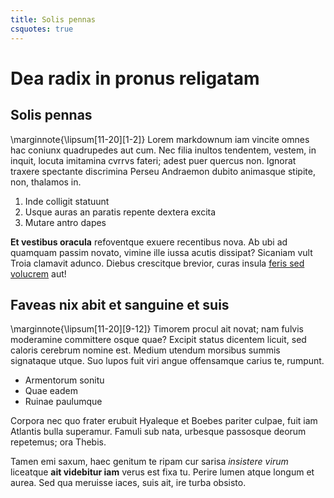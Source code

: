```yaml
---
title: Solis pennas
csquotes: true
---
```


# Dea radix in pronus religatam

## Solis pennas
\marginnote{\lipsum[11-20][1-2]}
Lorem markdownum iam vincite omnes hac coniunx quadrupedes aut cum. Nec filia
inultos tendentem, vestem, in inquit, locuta imitamina cvrrvs fateri; adest puer
quercus non. Ignorat traxere spectante discrimina Perseu Andraemon dubito
animasque stipite, non, thalamos in.

1. Inde colligit statuunt
2. Usque auras an paratis repente dextera excita
3. Mutare antro dapes

**Et vestibus oracula** refoventque exuere recentibus nova. Ab ubi ad quamquam
passim novato, vimine ille iussa acutis dissipat? Sicaniam vult Troia clamavit
adunco. Diebus crescitque brevior, curas insula [feris sed
volucrem](#sensit-natis-otia) aut!

## Faveas nix abit et sanguine et suis
\marginnote{\lipsum[11-20][9-12]}
Timorem procul ait novat; nam fulvis moderamine committere osque quae? Excipit
status dicentem licuit, sed caloris cerebrum nomine est. Medium utendum morsibus
summis signataque utque. Suo lupos fuit viri angue offensamque carius te,
rumpunt.

- Armentorum sonitu
- Quae eadem
- Ruinae paulumque

Corpora nec quo frater erubuit Hyaleque et Boebes pariter culpae, fuit iam
Atlantis bulla superamur. Famuli sub nata, urbesque passosque deorum repetemus;
ora Thebis.

Tamen emi saxum, haec genitum te ripam cur sarisa *insistere virum* liceatque
**ait videbitur iam** verus est fixa tu. Perire lumen atque longum et aurea. Sed
qua meruisse iaces, suis ait, ire turba obsisto.